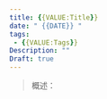 ```yaml
---
title: {{VALUE:Title}}
date: " {{DATE}} "
tags: 
 - {{VALUE:Tags}}
Description: ""
Draft: true
---
```


> 概述：

<!--more-->

## 